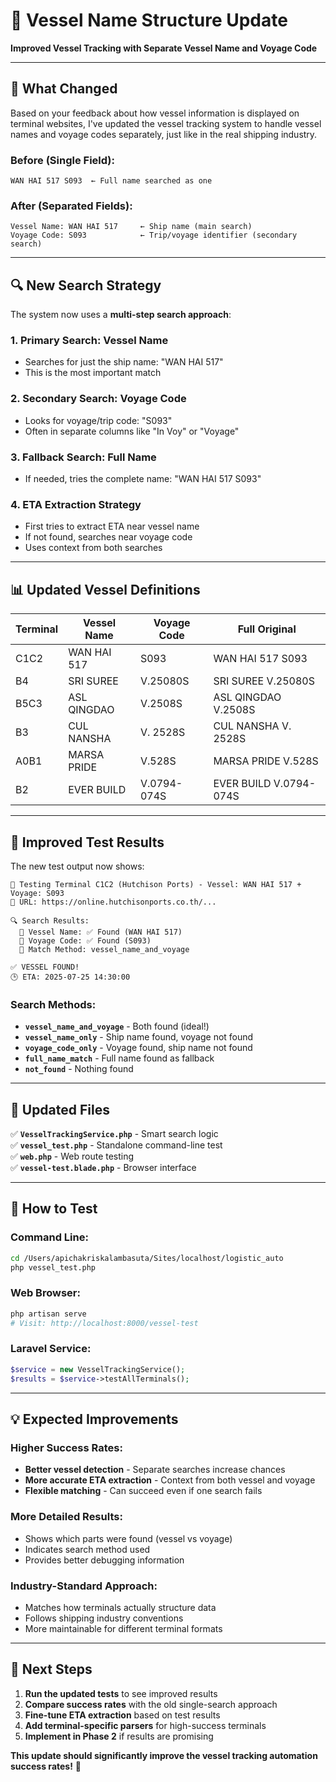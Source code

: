 # 🚢 Vessel Name Structure Update
**Improved Vessel Tracking with Separate Vessel Name and Voyage Code**

---

## 🎯 **What Changed**

Based on your feedback about how vessel information is displayed on terminal websites, I've updated the vessel tracking system to handle vessel names and voyage codes separately, just like in the real shipping industry.

### **Before (Single Field):**
```
WAN HAI 517 S093  ← Full name searched as one
```

### **After (Separated Fields):**
```
Vessel Name: WAN HAI 517     ← Ship name (main search)
Voyage Code: S093            ← Trip/voyage identifier (secondary search)
```

---

## 🔍 **New Search Strategy**

The system now uses a **multi-step search approach**:

### **1. Primary Search: Vessel Name**
- Searches for just the ship name: "WAN HAI 517"
- This is the most important match

### **2. Secondary Search: Voyage Code**  
- Looks for voyage/trip code: "S093"
- Often in separate columns like "In Voy" or "Voyage"

### **3. Fallback Search: Full Name**
- If needed, tries the complete name: "WAN HAI 517 S093"

### **4. ETA Extraction Strategy**
- First tries to extract ETA near vessel name
- If not found, searches near voyage code
- Uses context from both searches

---

## 📊 **Updated Vessel Definitions**

| Terminal | Vessel Name    | Voyage Code | Full Original    |
|----------|---------------|-------------|------------------|
| C1C2     | WAN HAI 517   | S093        | WAN HAI 517 S093 |
| B4       | SRI SUREE     | V.25080S    | SRI SUREE V.25080S |
| B5C3     | ASL QINGDAO   | V.2508S     | ASL QINGDAO V.2508S |
| B3       | CUL NANSHA    | V. 2528S    | CUL NANSHA V. 2528S |
| A0B1     | MARSA PRIDE   | V.528S      | MARSA PRIDE V.528S |
| B2       | EVER BUILD    | V.0794-074S | EVER BUILD V.0794-074S |

---

## 🚀 **Improved Test Results**

The new test output now shows:

```
🚢 Testing Terminal C1C2 (Hutchison Ports) - Vessel: WAN HAI 517 + Voyage: S093
📍 URL: https://online.hutchisonports.co.th/...

🔍 Search Results:
  📍 Vessel Name: ✅ Found (WAN HAI 517)
  🧭 Voyage Code: ✅ Found (S093)
  🎯 Match Method: vessel_name_and_voyage

✅ VESSEL FOUND!
🕒 ETA: 2025-07-25 14:30:00
```

### **Search Methods:**
- **`vessel_name_and_voyage`** - Both found (ideal!)
- **`vessel_name_only`** - Ship name found, voyage not found
- **`voyage_code_only`** - Voyage found, ship name not found  
- **`full_name_match`** - Full name found as fallback
- **`not_found`** - Nothing found

---

## 📁 **Updated Files**

✅ **`VesselTrackingService.php`** - Smart search logic  
✅ **`vessel_test.php`** - Standalone command-line test  
✅ **`web.php`** - Web route testing  
✅ **`vessel-test.blade.php`** - Browser interface  

---

## 🧪 **How to Test**

### **Command Line:**
```bash
cd /Users/apichakriskalambasuta/Sites/localhost/logistic_auto
php vessel_test.php
```

### **Web Browser:**
```bash
php artisan serve
# Visit: http://localhost:8000/vessel-test
```

### **Laravel Service:**
```php
$service = new VesselTrackingService();
$results = $service->testAllTerminals();
```

---

## 💡 **Expected Improvements**

### **Higher Success Rates:**
- **Better vessel detection** - Separate searches increase chances
- **More accurate ETA extraction** - Context from both vessel and voyage
- **Flexible matching** - Can succeed even if one search fails

### **More Detailed Results:**
- Shows which parts were found (vessel vs voyage)
- Indicates search method used
- Provides better debugging information

### **Industry-Standard Approach:**
- Matches how terminals actually structure data
- Follows shipping industry conventions
- More maintainable for different terminal formats

---

## 🎯 **Next Steps**

1. **Run the updated tests** to see improved results
2. **Compare success rates** with the old single-search approach
3. **Fine-tune ETA extraction** based on test results
4. **Add terminal-specific parsers** for high-success terminals
5. **Implement in Phase 2** if results are promising

**This update should significantly improve the vessel tracking automation success rates!** 🚀